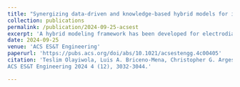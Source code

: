 ```yaml
---
title: "Synergizing data-driven and knowledge-based hybrid models for ionic separations"
collection: publications
permalink: /publication/2024-09-25-acsest
excerpt: 'A hybrid modeling framework has been developed for electrodialysis (ED) and resin-wafer electrodeionization (EDI) in brackish water desalination, integrating compositional modeling with machine learning techniques. Initially, a physics-based compositional model is utilized to characterize the behavior of the unit. Synthetic data are then generated to train a machine learning-based surrogate model capable of handling multiple outputs. This model is further refined using a limited set of experimental data. The effectiveness of this approach is demonstrated by its ability to accurately predict experimental results, indicating an acceptable representation of the system’s behavior. Through an analysis of feature importance facilitated by the machine learning model, a nuanced understanding of the interaction between the chosen ion-exchange resin wafer type and ED/EDI operational parameters is obtained. Notably, it is found that the applied cell voltage has a predominant impact on both the separation efficiency and energy consumption. By employing multiobjective optimization techniques, experimental conditions that enable achieving 99% separation efficiency while keeping energy consumption below 1 kWh/kg are identified.'
date: 2024-09-25
venue: 'ACS ES&T Engineering'
paperurl: 'https://pubs.acs.org/doi/abs/10.1021/acsestengg.4c00405'
citation: 'Teslim Olayiwola, Luis A. Briceno-Mena, Christopher G. Arges, and Jose A. Romagnoli
ACS ES&T Engineering 2024 4 (12), 3032-3044.'

---
```

